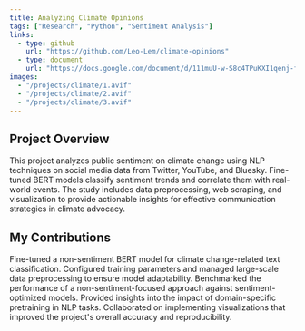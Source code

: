 ```yaml
---
title: Analyzing Climate Opinions
tags: ["Research", "Python", "Sentiment Analysis"]
links:
  - type: github
    url: "https://github.com/Leo-Lem/climate-opinions"
  - type: document
    url: "https://docs.google.com/document/d/111muU-w-S8c4TPuKXI1qenj-fPwhlx8sO-yx6_PkWSk/edit?usp=sharing"
images:
  - "/projects/climate/1.avif"
  - "/projects/climate/2.avif"
  - "/projects/climate/3.avif"
---
```


## Project Overview

This project analyzes public sentiment on climate change using NLP techniques on social media data from Twitter, YouTube, and Bluesky. Fine-tuned BERT models classify sentiment trends and correlate them with real-world events. The study includes data preprocessing, web scraping, and visualization to provide actionable insights for effective communication strategies in climate advocacy.

## My Contributions

Fine-tuned a non-sentiment BERT model for climate change-related text classification. Configured training parameters and managed large-scale data preprocessing to ensure model adaptability. Benchmarked the performance of a non-sentiment-focused approach against sentiment-optimized models. Provided insights into the impact of domain-specific pretraining in NLP tasks. Collaborated on implementing visualizations that improved the project's overall accuracy and reproducibility.